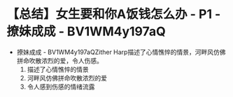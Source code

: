 # 【总结】女生要和你A饭钱怎么办 - P1 - 撩妹成成 - BV1WM4y197aQ

-   撩妹成成 - BV1WM4y197aQZither Harp描述了心情憔悴的情景，河畔风仿佛拼命吹散浓烈的爱，令人伤感。
    1.  描述了心情憔悴的情景
    2.  河畔风仿佛拼命吹散浓烈的爱
    3.  令人感到伤感的情绪流露
